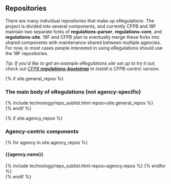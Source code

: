 ## Repositories

There are many individual repositories that make up eRegulations. The project is divided into several components, and currently CFPB and 18F maintain two separate forks of **regulations-parser**, **regulations-core**, and **regulations-site**. 18F and CFPB plan to eventually merge these forks into shared components with maintenance shared between multiple agencies. For now, in most cases people interested in using eRegulations should use the 18F repositories.

*Tip: If you'd like to get an example eRegulations site set up to try it out, check out [CFPB **regulations-bootstrap**](https://github.com/cfpb/regulations-bootstrap) to install a CFPB-centric version.*

{% if site.general_repos %}
<section id="main-repositories">
  <h3 id="repositories">The main body of eRegulations (not agency-specific)</h3>
  {% include technology/repo_sublist.html repos=site.general_repos %}
</section>
{% endif %}

{% if site.agency_repos %}
<section id="agency-repositories">
  <h3 id="repositories">Agency-centric components</h3>  
  {% for agency in site.agency_repos %}
    <h4>{{agency.name}}</h4>
    {% include technology/repo_sublist.html repos=agency.repos %}
  {% endfor %}
</section>
{% endif %}
